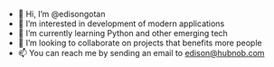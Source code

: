 - 👋 Hi, I’m @edisongotan
- 👀 I’m interested in development of modern applications
- 🌱 I’m currently learning Python and other emerging tech
- 💞️ I’m looking to collaborate on projects that benefits more people
- 📫 You can reach me by sending an email to edison@hubnob.com
